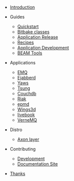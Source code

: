 <!-- docs/_sidebar.md -->

- [Introduction](README)
  
- Guides

  - [Quickstart](guides-quickstart)
  - [Bitbake classes](guides-bitbake-classes)
  - [Application Release](guides-my-application)
  - [Recipes](guides-a-tiny-recipe)
  - [Application Development](guides-development)
  - [BEAM Tools](guides-beamtools)

- Applications
  
  - [EMQ](guides-emqx)
  - [Ejabberd](guides-ejabberd)
  - [Yaws](guides-yaws)
  - [Tsung](guides-tsung)
  - [Couchdb](guides-couchdb)
  - [Riak](guides-riak)
  - [epmd](guides-epmd)
  - [Wings3d](guides-wings)
  - [livebook](guides-livebook)
  - [VerneMQ](guides-vernemq)
  
- Distro

  - [Axon layer](guides-axon-layer)

- Contributing

  - [Development](contributing-meta-erlang)
  - [Documentation Site](contributing-doc-site)

- [Thanks](thanks)
